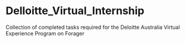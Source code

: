 # Delloitte_Virtual_Internship
Collection of completed tasks required for the Deloitte Australia Virtual Experience Program on Forager
